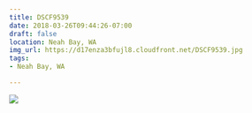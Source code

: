 ```yaml
---
title: DSCF9539
date: 2018-03-26T09:44:26-07:00
draft: false
location: Neah Bay, WA
img_url: https://d17enza3bfujl8.cloudfront.net/DSCF9539.jpg
tags:
- Neah Bay, WA

---
```


![](https://d17enza3bfujl8.cloudfront.net/DSCF9539.jpg)

